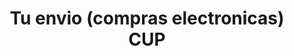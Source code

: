 ---
title: "Tu envio (compras electronicas) CUP"
url: /ciudad-de-san-jose-de-las-lajas/tu-envio-compras-electronicas-cup/
shop: comodidad
---